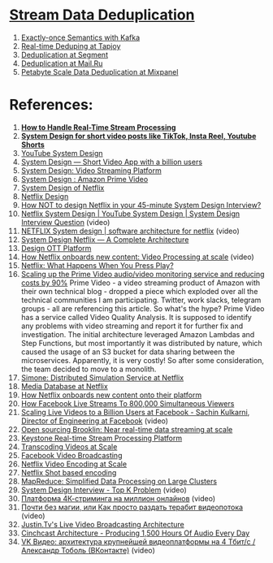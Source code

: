 
# [**Stream Data Deduplication**](https://en.wikipedia.org/wiki/Data_deduplication)

1. [Exactly-once Semantics with Kafka](https://www.confluent.io/blog/exactly-once-semantics-are-possible-heres-how-apache-kafka-does-it/)
2. [Real-time Deduping at Tapjoy](http://eng.tapjoy.com/blog-list/real-time-deduping-at-scale)
3. [Deduplication at Segment](https://segment.com/blog/exactly-once-delivery/)
4. [Deduplication at Mail.Ru](https://medium.com/@andrewsumin/efficient-storage-how-we-went-down-from-50-pb-to-32-pb-99f9c61bf6b4)
5. [Petabyte Scale Data Deduplication at Mixpanel](https://medium.com/mixpaneleng/petabyte-scale-data-deduplication-mixpanel-engineering-e808c70c99f8)

# References:

1. **[How to Handle Real-Time Stream Processing](https://blog.bitsrc.io/real-time-stream-processing-f1c79a4dfe52)**
2. **[System Design for short video posts like TikTok, Insta Reel, Youtube Shorts](https://medium.com/nerd-for-tech/system-design-for-short-video-posts-like-tiktok-insta-reel-youtube-shorts-a873ad6b7d5b)**
3. [YouTube System Design](https://medium.com/geekculture/youtube-system-design-3d094f750135)
4. [System Design — Short Video App with a billion users](https://ashishguptabns.medium.com/system-design-short-video-app-with-a-billion-users-1b73c125d476)
5. [System Design: Video Streaming Platform](https://medium.com/@the.york.wei/system-design-video-streaming-platform-fa5e48cb0705)
6. [System Design : Amazon Prime Video](https://medium.com/@neo678/system-design-amazon-prime-video-25a2592377f5)
7. [System Design of Netflix](https://saxenasanket.medium.com/system-design-of-netflix-part-1-4d65642ed738)
8. [Netflix Design](https://medium.com/@karan99/system-design-netflix-6962b4f6222)
9. [How NOT to design Netflix in your 45-minute System Design Interview?](https://hackernoon.com/how-not-to-design-netflix-in-your-45-minute-system-design-interview-64953391a054)
10. [Netflix System Design | YouTube System Design | System Design Interview Question](https://www.youtube.com/watch?v=lYoSd2WCJTo) (video)
11. [NETFLIX System design | software architecture for netflix](https://www.youtube.com/watch?v=psQzyFfsUGU&list=PLkQkbY7JNJuBoTemzQfjym0sqbOHt5fnV&index=5) (video)
12. [System Design Netflix — A Complete Architecture](https://medium.com/@anuupadhyay1994/system-design-netflix-a-complete-architecture-d6d4db93757f)
13. [Design OTT Platform](https://shivam-sinha.medium.com/design-ott-platform-3727765c22a7)
14. [How Netflix onboards new content: Video Processing at scale](https://www.youtube.com/watch?v=x9Hrn0oNmJM&list=PLMCXHnjXnTnvo6alSjVkgxV-VH6EPyvoX&index=10) (video)
15. [Netflix: What Happens When You Press Play?](http://highscalability.com/blog/2017/12/11/netflix-what-happens-when-you-press-play.html)
16. [Scaling up the Prime Video audio/video monitoring service and reducing costs by 90%](https://www.primevideotech.com/video-streaming/scaling-up-the-prime-video-audio-video-monitoring-service-and-reducing-costs-by-90) Prime Video - a video streaming product of Amazon with their own technical blog - dropped a piece which exploded over all the technical communities I am participating. Twitter, work slacks, telegram groups - all are referencing this article. So what's the hype? Prime Video has a service called Video Quality Analysis. It is supposed to identify any problems with video streaming and report it for further fix and investigation. The initial architecture leveraged Amazon Lambdas and Step Functions, but most importantly it was distributed by nature, which caused the usage of an S3 bucket for data sharing between the microservices. Apparently, it is very costly! So after some consideration, the team decided to move to a monolith.
17. [Simone: Distributed Simulation Service at Netflix](https://medium.com/netflix-techblog/https-medium-com-netflix-techblog-simone-a-distributed-simulation-service-b2c85131ca1b)
18. [Media Database at Netflix](https://medium.com/netflix-techblog/implementing-the-netflix-media-database-53b5a840b42a)
19. [How Netflix onboards new content onto their platform](https://medium.com/@interviewready/how-netflix-onboards-new-content-onto-their-platform-1350528325d9)
20. [How Facebook Live Streams To 800,000 Simultaneous Viewers](http://highscalability.com/blog/2016/6/27/how-facebook-live-streams-to-800000-simultaneous-viewers.html)
21. [Scaling Live Videos to a Billion Users at Facebook - Sachin Kulkarni, Director of Engineering at Facebook](https://www.youtube.com/watch?v=IO4teCbHvZw) (video)
22. [Open sourcing Brooklin: Near real-time data streaming at scale](https://engineering.linkedin.com/blog/2019/brooklin-open-source)
23. [Keystone Real-time Stream Processing Platform](https://netflixtechblog.com/keystone-real-time-stream-processing-platform-a3ee651812a)
24. [Transcoding Videos at Scale](https://www.egnyte.com/blog/2018/12/transcoding-how-we-serve-videos-at-scale/)
25. [Facebook Video Broadcasting](https://engineering.fb.com/ios/under-the-hood-broadcasting-live-video-to-millions/)
26. [Netflix Video Encoding at Scale](https://netflixtechblog.com/high-quality-video-encoding-at-scale-d159db052746)
27. [Netflix Shot based encoding](https://netflixtechblog.com/optimized-shot-based-encodes-now-streaming-4b9464204830)
28. [MapReduce: Simplified Data Processing on Large Clusters](https://research.google/pubs/pub62/)
29. [System Design Interview - Top K Problem](https://www.youtube.com/watch?v=kx-XDoPjoHw) (video)
30. [Платформа 4К-стриминга на миллион онлайнов](https://www.youtube.com/watch?v=pqz_qld6jVA&list=PLH-XmS0lSi_wRIh4RJjnTGMKaTiQoaGTc&index=59) (video)
31. [Почти без магии, или Как просто раздать терабит видеопотока](https://www.youtube.com/watch?v=bA-Y_BfTZZY&list=PLH-XmS0lSi_wRIh4RJjnTGMKaTiQoaGTc&index=61) (video)
32. [Justin.Tv's Live Video Broadcasting Architecture](http://highscalability.com/blog/2010/3/16/justintvs-live-video-broadcasting-architecture.html)
33. [Cinchcast Architecture - Producing 1,500 Hours Of Audio Every Day](http://highscalability.com/blog/2012/7/16/cinchcast-architecture-producing-1500-hours-of-audio-every-d.html)
34. [VK Видео: архитектура крупнейшей видеоплатформы на 4 Тбит/с / Александр Тоболь (ВКонтакте)](https://www.youtube.com/watch?v=8ICxQ-UPVn0) (video)